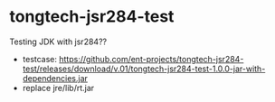 # tongtech-jsr284-test
Testing JDK with jsr284??

- testcase: https://github.com/ent-projects/tongtech-jsr284-test/releases/download/v.01/tongtech-jsr284-test-1.0.0-jar-with-dependencies.jar
- replace jre/lib/rt.jar
